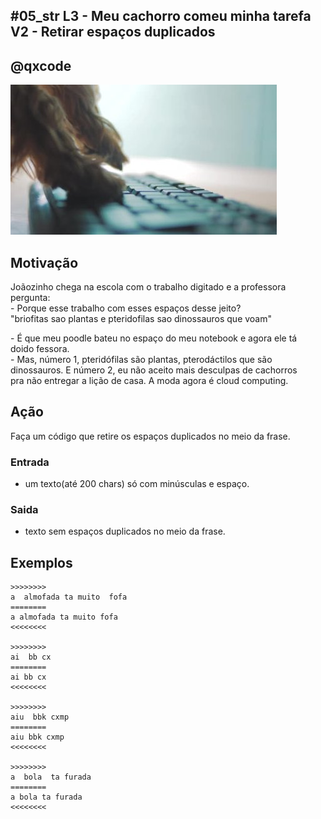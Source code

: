 ## #05_str L3 - Meu cachorro comeu minha tarefa V2 - Retirar espaços duplicados
## @qxcode

![](__capa.jpg)

## Motivação

Joãozinho chega na escola com o trabalho digitado e a professora  
pergunta:  
\- Porque esse trabalho com esses espaços desse jeito?  
"briofitas sao plantas e pteridofilas  sao dinossauros que voam"

\- É que meu poodle bateu no espaço do meu notebook e agora ele tá  
doido fessora.  
\- Mas, número 1, pteridófilas são plantas, pterodáctilos que são  
dinossauros. E número 2, eu não aceito mais desculpas de cachorros  
pra não entregar a lição de casa. A moda agora é cloud computing.

## Ação

Faça um código que retire os espaços duplicados no meio da frase.

### Entrada

*   um texto(até 200 chars) só com minúsculas e espaço.

### Saida

*   texto sem espaços duplicados no meio da frase.

## Exemplos

```
>>>>>>>>
a  almofada ta muito  fofa
========
a almofada ta muito fofa
<<<<<<<<

>>>>>>>>
ai  bb cx
========
ai bb cx
<<<<<<<<

>>>>>>>>
aiu  bbk cxmp
========
aiu bbk cxmp
<<<<<<<<

>>>>>>>>
a  bola  ta furada
========
a bola ta furada
<<<<<<<<
```

#